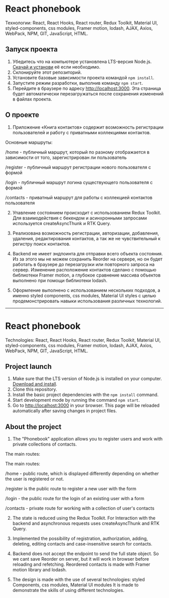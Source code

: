 # React phonebook

Технологии: React, React Hooks, React router, Redux Toolkit, Material UI,
styled-components, css modules, Framer motion, lodash, AJAX, Axios, WebPack,
NPM, GIT, JavaScript, HTML.

## Запуск проекта

1. Убедитесь что на компьютере установлена LTS-версия Node.js.
   [Скачай и установи](https://nodejs.org/en/) её если необходимо.
2. Склонируйте этот репозиторий.
3. Установите базовые зависимости проекта командой `npm install`.
4. Запустите режим разработки, выполнив команду `npm start`.
5. Перейдите в браузере по адресу
   [http://localhost:3000](http://localhost:3000). Эта страница будет
   автоматически перезагружаться после сохранения изменений в файлах проекта.

## О проекте

1. Приложение «Книга контактов» содержит возможность регистрации пользователей и
   работу с приватными коллекциями контактов.

Основные маршруты:

/home - публичный маршрут, который по разному отображается в зависимости от
того, зарегистрирован ли пользователь

/register - публичный маршрут регистрации нового пользователя с формой

/login - публичный маршрут логина существующего пользователя с формой

/contacts - приватный маршрут для работы с коллекцией контактов пользователя

2. Упавление состоянием происходит с использованием Redux Toolkit. Для
   взаимодействия с бекендом и асинхронными запросами используется
   createAsyncThunk и RTK Query.

3. Реализована возможность регистрации, авторизации, добавления, удаления,
   редактирования контактов, а так же не чувствительный к регистру поиск
   контактов.

4. Backend не имеет эндпоинта для отправки всего объекта состояния. Из за этого
   мы не можем сохранить Reorder на сервере, но он будет работать в браузере до
   перезагрузки или повторного запроса на сервер. Изменение расположение
   контактов сделано с помощью библиотеки Framer motion, а глубокое сравнение
   массива объектов выполнено при помощи библиотеки lodash.

5. Оформление выполнено с использованием нескольких подходов, а именно styled
   components, css modules, Material UI styles с целью продемонстрировать навыки
   использования различных технологий.

---

# React phonebook

Technologies: React, React Hooks, React router, Redux Toolkit, Material UI,
styled-components, css modules, Framer motion, lodash, AJAX, Axios, WebPack,
NPM, GIT, JavaScript, HTML.

## Project launch

1. Make sure that the LTS version of Node.js is installed on your computer.
   [Download and install](https://nodejs.org/en/).
2. Clone this repository.
3. Install the basic project dependencies with the `npm install` command.
4. Start development mode by running the command `npm start`.
5. Go to [http://localhost:3000](http://localhost:3000) in your browser. This
   page will be reloaded automatically after saving changes in project files.

## About the project

1. The "Phonebook" application allows you to register users and work with
   private collections of contacts.

The main routes:

The main routes:

/home - public route, which is displayed differently depending on whether the
user is registered or not.

/register is the public route to register a new user with the form

/login - the public route for the login of an existing user with a form

/contacts - private route for working with a collection of user's contacts

2. The state is reduced using the Redux Toolkit. For Interaction with the
   backend and asynchronous requests uses createAsyncThunk and RTK Query.

3. Implemented the possibility of registration, authorization, adding, deleting,
   editing contacts and case-insensitive search for contacts.

4. Backend does not accept the endpoint to send the full state object. So we
   cant save Reorder on server, but it will work in browser before reloading and
   refetching. Reordered contacts is made with Framer motion library and lodash.

5. The design is made with the use of several technologies: styled Components,
   css modules, Material UI modules It is made to demonstrate the skills of
   using different technologies.
